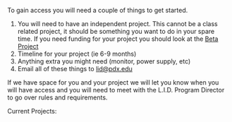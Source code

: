 To gain access you will need a couple of things to get started.  

1. You will need to have an independent project.  This cannot be a class related project, it should be something you want to do in your spare time.  If you need funding for your project you should look at the [Beta Project](https://www.pdx.edu/cecs/the-beta-project)
2. Timeline for your project (ie 6-9 months)
3. Anything extra you might need (monitor, power supply, etc)
4. Email all of these things to lid@pdx.edu

If we have space for you and your project we will let you know when you will have access and you will need to meet with the L.I.D. Program Director to go over rules and requirements.  

Current Projects:

